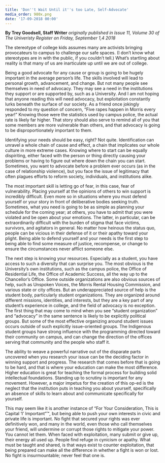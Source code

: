 ```yaml
---
title: 'Don''t Wait Until it''s too Late, Self-Advocate'
media_order: 980x.png
date: '17-09-2018 00:00'
---
```


**By Trey Goodsell, Staff Writer** _originally published in Issue 11, Volume 30 of The Univeristy Register on Friday, September 1,4 2018_

The stereotype of college kids assumes many are activists bringing provocateurs to campus to challenge our safe spaces. (I don’t know what stereotypes are in with the public, if you couldn’t tell.) What’s startling about reality is that many of us are inarticulate up until we are out of college.

Being a good advocate for any cause or group is going to be hugely important in the average person’s life. The skills involved will lead to personal growth, advancement, and change. But not many people see themselves in need of advocacy. They may see a need in the institutions they support or are supported by, such as a University. And I am not hoping that anyone reading this will need advocacy, but exploitation constantly lurks beneath the surface of our society. As a friend once jokingly responded to my question of concern, “Five rapes happen in Morris every year!” Knowing those were the statistics used by campus police, the actual rate is likely far higher. That story should also serve to remind all of you that some members are more vulnerable than others, and that advocacy is going to be disproportionately important to them. 

Identifying your needs should be easy, right? Not quite. Identification can unravel a whole chain of cause and effect, a chain that implicates our whole culture in more extreme cases. Knowing where to start can be equally dispiriting, either faced with the person or thing directly causing your problems or having to figure out where down the chain you can start. Sometimes, you want to advocate before a problem ever occurs (as in the case of relationship violence), but you face the issue of legitimacy that often plagues efforts to reform society, individuals, and institutions alike. 

The most important skill is letting go of fear, in this case, fear of vulnerability. Placing yourself at the opinions of others to win support is incredibly difficult. Even more so in situations where you must defend yourself or your story in front of deliberative bodies seeking truth.  Sometimes, what you need is going to be as simple as planning your schedule for the coming year; at others, you have to admit that you were violated and be open about your emotions. The latter, in particular, can be extraordinarily difficult with the burden of stigma that face victims, survivors, and agitators in general. No matter how heinous the status quo, people can be vicious in their defense of it or their apathy toward your plight. Being able to defend yourself and your needs is the first step to being able to find some measure of justice, recompense, or change to ensure the circumstances never afflict someone else. 

The next step is knowing your resources. Especially as a student, you have access to such a diversity that can surprise you. The most obvious is the University’s own institutions, such as the campus police, the Office of Residential Life, the Office of Academic Success, all the way up to the Chancellor’s Office. Some outside organizations are also obvious sources of help, such as Unspoken Voices, the Morris Rental Housing Commission, and various state or city offices. But an underappreciated source of help is the student body, particularly student organizations. They are organized around different missions, identities, and interests, but they are a key part of any student’s experience in college, and the field of advocacy is no exception. The first thing that may come to mind when you see “student organization” and “advocacy” in the same sentence is likely to be explicitly political groups. But some of the most effective organizing around student issues occurs outside of such explicitly issue-oriented groups. The Indigenous student groups have strong influence with the programming directed toward their community on campus, and can change the direction of the offices serving that community and the people who staff it. 

The ability to weave a powerful narrative out of the disparate parts uncovered when you research your issue can be the deciding factor in winning support and progress. The research that comes before that is going to be hard, and that is where your education can make the most difference. Higher education is great for teaching the formal process for building solid intellectual foundations. Standing up to scrutiny is important for any movement. However, a major impetus for the creation of this op-ed is the neglect that the institution puts in teaching you about yourself, specifically an absence of skills to learn about and communicate specifically for yourself. 

This may seem like it is another instance of “For Your Consideration, This is Capital ‘I’ Important”™, but being able to push your own interests in civic and private life is important. No fight that secured your rights was ever definitively won, and many in the world, even those who call themselves your friend, will undermine or corrupt those rights to mitigate your power. You cannot let them. When faced with exploitation, many submit or give up, their energy all used up. People find refuge in cynicism or apathy. What must be taught and shared, is that ways exist to counter exploitation, that being prepared can make all the difference in whether a fight is won or lost. No fight is insurmountable; never feel that one is. 
